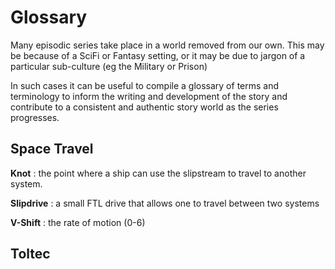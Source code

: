 # Glossary

Many episodic series take place in a world removed from our own. This may be because of a SciFi or Fantasy setting, or it may be due to jargon of a particular sub-culture (eg the Military or Prison)

In such cases it can be useful to compile a glossary of terms and terminology to inform the writing and development of the story and contribute to a consistent and authentic story world as the series progresses.

## Space Travel

**Knot**
: the point where a ship can use the slipstream to travel to another system.

**Slipdrive**
: a small FTL drive that allows one to travel between two systems

**V-Shift**
: the rate of motion (0-6)

## Toltec
